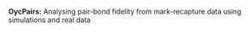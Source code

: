 **OycPairs:** Analysing pair-bond fidelity from mark-recapture data using simulations and real data
